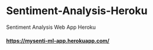 # Sentiment-Analysis-Heroku
Sentiment Analysis Web App Heroku 

####  https://mysenti-ml-app.herokuapp.com/
